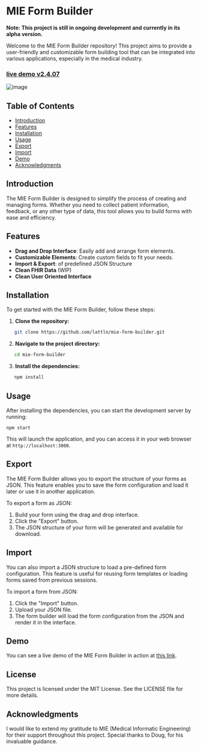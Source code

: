 # MIE Form Builder

**Note: This project is still in ongoing development and currently in its alpha version.**

Welcome to the MIE Form Builder repository! This project aims to provide a user-friendly and customizable form building tool that can be integrated into various applications, especially in the medical industry.


### [live demo v2.4.07](https://lattln.github.io/mie-form-builder/) 
![image](https://github.com/user-attachments/assets/257b2d3f-9b27-4c10-a4a5-ca4bdf230832)



## Table of Contents

- [Introduction](#introduction)
- [Features](#features)
- [Installation](#installation)
- [Usage](#usage)
- [Export](#export)
- [Import](#import)
- [Demo](#demo)
- [Acknowledgments](#acknowledgments)

## Introduction

The MIE Form Builder is designed to simplify the process of creating and managing forms. Whether you need to collect patient information, feedback, or any other type of data, this tool allows you to build forms with ease and efficiency.

## Features

- **Drag and Drop Interface**: Easily add and arrange form elements.
- **Customizable Elements**: Create custom fields to fit your needs.
- **Import & Export**: of predefined JSON Structure
- **Clean FHIR Data** (WIP)
- **Clean User Oriented Interface**

## Installation

To get started with the MIE Form Builder, follow these steps:

1. **Clone the repository:**

```bash
   git clone https://github.com/lattln/mie-form-builder.git
```
2. **Navigate to the project directory:**
```bash
   cd mie-form-builder
```
3. **Install the dependencies:**
```bash
   npm install
```
## Usage

After installing the dependencies, you can start the development server by running:
```
npm start
```

This will launch the application, and you can access it in your web browser at `http://localhost:3000`.

## Export

The MIE Form Builder allows you to export the structure of your forms as JSON. This feature enables you to save the form configuration and load it later or use it in another application.

To export a form as JSON:

1. Build your form using the drag and drop interface.
2. Click the "Export" button.
3. The JSON structure of your form will be generated and available for download.

## Import

You can also import a JSON structure to load a pre-defined form configuration. This feature is useful for reusing form templates or loading forms saved from previous sessions.

To import a form from JSON:

1. Click the "Import" button.
2. Upload your JSON file.
3. The form builder will load the form configuration from the JSON and render it in the interface.

## Demo

You can see a live demo of the MIE Form Builder in action at [this link](https://lattln.github.io/mie-form-builder/).

## License

This project is licensed under the MIT License. See the LICENSE file for more details.

## Acknowledgments

I would like to extend my gratitude to MIE (Medical Informatic Engineering) for their support throughout this project. Special thanks to Doug, for his invaluable guidance.
